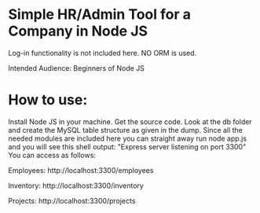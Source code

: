 # Simple HR/Admin Tool for a Company in Node JS
Log-in functionality is not included here.
NO ORM is used.

Intended Audience: 
Beginners of Node JS

# How to use:
Install Node JS in your machine.
Get the source code.
Look at the db folder and create the MySQL table structure as given in the dump.
Since all the needed modules are included here you can straight away run node app.js and you will see this shell output: "Express server listening on port 3300" 
You can access as follows:

Employees:
http://localhost:3300/employees

Inventory:
http://localhost:3300/inventory

Projects:
http://localhost:3300/projects
